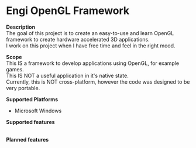 Engi OpenGL Framework
=====================

<b>Description</b><br/>
  The goal of this project is to create an easy-to-use and learn OpenGL framework to create hardware accelerated 3D applications.<br/>
  I work on this project when I have free time and feel in the right mood.<br/>

<b>Scope</b><br/>
  This IS a framework to develop applications using OpenGL, for example games.<br/>
  This IS NOT a useful application in it's native state.<br/>
  Currently, this is NOT cross-platform, however the code was designed to be very portable.<br/>

<b>Supported Platforms</b><br/>
- Microsoft Windows<br/>

<b>Supported features</b><br/>
<br/>

<b>Planned features</b><br/>
<br/>
